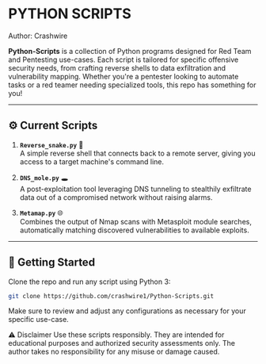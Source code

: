 # PYTHON SCRIPTS
                                                    
Author: Crashwire 

**Python-Scripts** is a collection of Python programs designed for Red Team and Pentesting use-cases. Each script is tailored for specific offensive security needs, from crafting reverse shells to data exfiltration and vulnerability mapping. Whether you're a pentester looking to automate tasks or a red teamer needing specialized tools, this repo has something for you!

---

## ⚙️ Current Scripts

1. **`Reverse_snake.py`** 🐍  
   A simple reverse shell that connects back to a remote server, giving you access to a target machine's command line.

2. **`DNS_mole.py`** 🕳️  
   A post-exploitation tool leveraging DNS tunneling to stealthily exfiltrate data out of a compromised network without raising alarms.

3. **`Metamap.py`** 🌐  
   Combines the output of Nmap scans with Metasploit module searches, automatically matching discovered vulnerabilities to available exploits. 

---

## 🚀 Getting Started

Clone the repo and run any script using Python 3:

```bash
git clone https://github.com/crashwire1/Python-Scripts.git
```
Make sure to review and adjust any configurations as necessary for your specific use-case.

⚠️ Disclaimer
Use these scripts responsibly. They are intended for educational purposes and authorized security assessments only. The author takes no responsibility for any misuse or damage caused.
